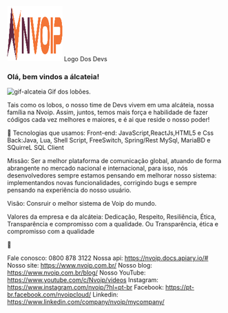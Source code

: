 <img src="/img/logos/logo-nvoip.png" width = 128px height = 128px/> Logo Dos Devs


### Olá, bem vindos a álcateia! 

![gif-alcateia](https://i.gifer.com/origin/9a/9a7b5dd5f43671afb591e70370b1b5b1.gif)
Gif dos lobões.


Tais como os lobos, o nosso time de Devs vivem em uma alcáteia, nossa família na Nvoip. Assim, juntos, temos mais força e habilidade de fazer códigos cada vez melhores e maiores, e é ai que reside o nosso poder! 




   🚀 Tecnologias que usamos:
   Front-end: JavaScript,ReactJs,HTML5 e Css
   Back:Java, Lua, Shell Script, FreeSwitch, Spring/Rest
   MySql, MariaBD e SQuirreL SQL Client
 
 
 
 
 
 


  Missão: Ser a melhor plataforma de comunicação global, atuando de forma abrangente no mercado nacional e internacional, para isso, nós desenvolvedores sempre estamos pensando em melhorar nosso sistema: implementandos novas funcionalidades, corrigindo bugs e sempre pensando na experiência do nosso usuário.
  
  Visão: Consruir o melhor sistema de Voip do mundo.

  Valores da empresa e da alcáteia: Dedicação, Respeito, Resiliência, Ética, Transparência e compromisso com a qualidade.
  Ou Transparência, ética e compromisso com a qualidade

🚀

  Fale conosco: 0800 878 3122
  Nossa api: https://nvoip.docs.apiary.io/#
  Nosso site: https://www.nvoip.com.br/
  Nosso blog: https://www.nvoip.com.br/blog/
  Nosso YouTube: https://www.youtube.com/c/Nvoip/videos
  Instagram: https://www.instagram.com/nvoip/?hl=pt-br
  Facebook:  https://pt-br.facebook.com/nvoipcloud/
  Linkedin:  https://www.linkedin.com/company/nvoip/mycompany/


